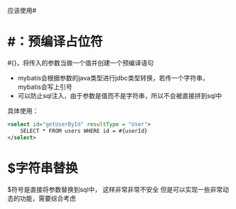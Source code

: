 应该使用#
# \#：预编译占位符
\#{}，将传入的参数当做一个值并创建一个预编译语句
- mybatis会根据参数的java类型进行jdbc类型转换，若传一个字符串，mybatis会写上引号
- 可以防止sql注入，由于参数是值而不是字符串，所以不会被直接拼到sql中

具体使用：
```xml
<select id="getUserById" resultType = "User">
	SELECT * FROM users WHERE id = #{userId}
</select>
```
# $字符串替换
$符号是直接将参数替换到sql中， 这样非常非常不安全
但是可以实现一些非常动态的功能，需要综合考虑
